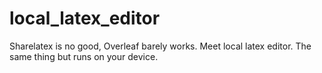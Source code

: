 # local_latex_editor
Sharelatex is no good, Overleaf barely works. Meet local latex editor. The same thing but runs on your device. 
